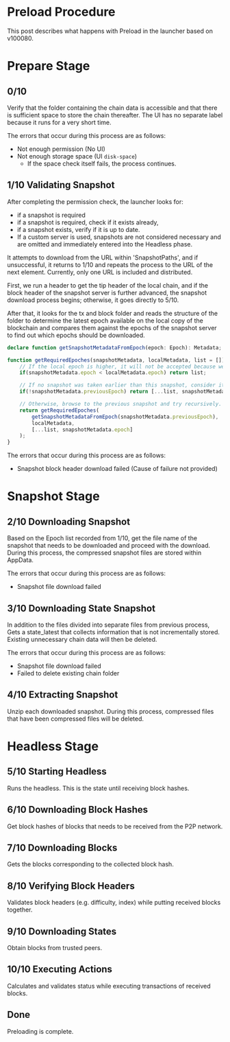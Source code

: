 # Preload Procedure

This post describes what happens with Preload in the launcher based on v100080.

# Prepare Stage

## 0/10

Verify that the folder containing the chain data is accessible and that there is sufficient space to store the chain thereafter. The UI has no separate label because it runs for a very short time.

The errors that occur during this process are as follows:

- Not enough permission (No UI)
- Not enough storage space (UI `disk-space`)
  - If the space check itself fails, the process continues.

## 1/10 Validating Snapshot

After completing the permission check, the launcher looks for:

- if a snapshot is required 
- if a snapshot is required, check if it exists already,
- if a snapshot exists, verify if it is up to date. 
- If a custom server is used, snapshots are not considered necessary and are omitted and immediately entered into the Headless phase.

It attempts to download from the URL within 'SnapshotPaths', and if unsuccessful, it returns to 1/10 and repeats the process to the URL of the next element. Currently, only one URL is included and distributed.

First, we run a header to get the tip header of the local chain, and if the block header of the snapshot server is further advanced,  the snapshot download process begins; otherwise, it goes directly to 5/10. 

After that, it looks for the tx and block folder and reads the structure of the folder to determine the latest epoch available on the local copy of the blockchain and compares them against the epochs of the snapshot server to find out which epochs should be downloaded.

```typescript
declare function getSnapshotMetadataFromEpoch(epoch: Epoch): Metadata;

function getRequiredEpoches(snapshotMetadata, localMetadata, list = []): Epoch[] {
	// If the local epoch is higher, it will not be accepted because we already has it.
	if(snapshotMetadata.epoch < localMetadata.epoch) return list;

	// If no snapshot was taken earlier than this snapshot, consider it Genesis and exit.
	if(!snapshotMetadata.previousEpoch) return [...list, snapshotMetadata.epoch];

	// Otherwise, browse to the previous snapshot and try recursively.
	return getRequiredEpoches(
		getSnapshotMetadataFromEpoch(snapshotMetadata.previousEpoch),
		localMetadata,
		[...list, snapshotMetadata.epoch]
	);
}
```

The errors that occur during this process are as follows:

- Snapshot block header download failed (Cause of failure not provided)

# Snapshot Stage

## 2/10 Downloading Snapshot

Based on the Epoch list recorded from 1/10, get the file name of the snapshot that needs to be downloaded and proceed with the download. During this process, the compressed snapshot files are stored within AppData.

The errors that occur during this process are as follows:

- Snapshot file download failed

## 3/10 Downloading State Snapshot

In addition to the files divided into separate files from previous process, Gets a state_latest that collects information that is not incrementally stored. Existing unnecessary chain data will then be deleted.

The errors that occur during this process are as follows:

- Snapshot file download failed
- Failed to delete existing chain folder

## 4/10 Extracting Snapshot

Unzip each downloaded snapshot. During this process, compressed files that have been compressed files will be deleted.

# Headless Stage

## 5/10 Starting Headless

Runs the headless. This is the state until receiving block hashes.

## 6/10 Downloading Block Hashes

Get block hashes of blocks that needs to be received from the P2P network.

## 7/10 Downloading Blocks

Gets the blocks corresponding to the collected block hash.

## 8/10 Verifying Block Headers

Validates block headers (e.g. difficulty, index) while putting received blocks together.

## 9/10 Downloading States

Obtain blocks from trusted peers.

## 10/10 Executing Actions

Calculates and validates status while executing transactions of received blocks.

## Done

Preloading is complete.
